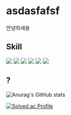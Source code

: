 # asdasfafsf
안녕하세용

## Skill
<img src="https://img.shields.io/badge/Javascript-F7DF1E?style=flat-square&logo=Javascript&logoColor=white"/> <img src="https://img.shields.io/badge/Typsscript-3178C6?style=flat-square&logo=Javascript&logoColor=white"/> <img src="https://img.shields.io/badge/Next.js-000000?style=flat-square&logo=Next.js&logoColor=white"/> <img src="https://img.shields.io/badge/React-61DAFB?style=flat-square&logo=React&logoColor=white"/> <img src="https://img.shields.io/badge/NestJS-E0234E?style=flat-square&logo=React&logoColor=white"/> <img src="https://img.shields.io/badge/Node.js-339933?style=flat-square&logo=Node.js&logoColor=white"/>

## ?
![Anurag's GitHub stats](https://github-readme-stats.vercel.app/api?username=asdasfafsf&show=reviews,discussions_started,discussions_answered,prs_merged,prs_merged_percentage)

[![Solved.ac Profile](http://mazassumnida.wtf/api/v2/generate_badge?boj=asdasfafsf)](https://solved.ac/asdasfafsf/)
